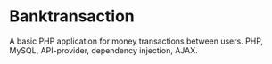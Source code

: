 # Banktransaction
A basic PHP application for money transactions between users. PHP, MySQL, API-provider, dependency injection, AJAX.
